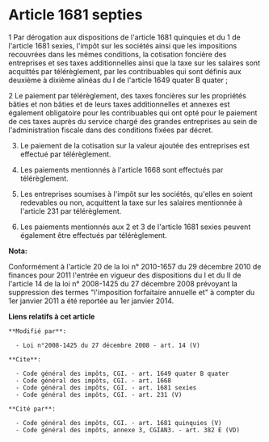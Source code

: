 # Article 1681 septies

1 Par dérogation aux dispositions de l'article 1681 quinquies et du 1 de l'article 1681 sexies, l'impôt sur les sociétés
ainsi que les impositions recouvrées dans les mêmes conditions, la cotisation foncière des entreprises et ses taxes
additionnelles ainsi que la taxe sur les salaires sont acquittés par télérèglement, par les contribuables qui sont définis
aux deuxième à dixième alinéas du I de l'article 1649 quater B quater ; 

2 Le paiement par télérèglement, des taxes foncières sur les propriétés bâties et non bâties et de leurs taxes additionnelles
et annexes est également obligatoire pour les contribuables qui ont opté pour le paiement de ces taxes auprès du service
chargé des grandes entreprises au sein de l'administration fiscale dans des conditions fixées par décret. 

3. Le paiement de la cotisation sur la valeur ajoutée des entreprises est effectué par télérèglement. 

4. Les paiements mentionnés à l'article 1668 sont effectués par télérèglement. 

5. Les entreprises soumises à l'impôt sur les sociétés, qu'elles en soient redevables ou non, acquittent la taxe sur les
salaires mentionnée à l'article 231 par télérèglement. 

6. Les paiements mentionnés aux 2 et 3 de l'article 1681 sexies peuvent également être effectués par télérèglement.

**Nota:**

Conformément à l'article 20 de la loi n° 2010-1657 du 29 décembre 2010 de finances pour 2011 l'entrée en vigueur des
dispositions du I et du II de l'article 14 de la loi n° 2008-1425 du 27 décembre 2008 prévoyant la suppression des termes
"l'imposition forfaitaire annuelle et" à compter du 1er janvier 2011 a été reportée au 1er janvier 2014.

**Liens relatifs à cet article**

	**Modifié par**:

	  - Loi n°2008-1425 du 27 décembre 2008 - art. 14 (V)

	**Cite**:

	  - Code général des impôts, CGI. - art. 1649 quater B quater
	  - Code général des impôts, CGI. - art. 1668
	  - Code général des impôts, CGI. - art. 1681 sexies
	  - Code général des impôts, CGI. - art. 231 (V)

	**Cité par**:

	  - Code général des impôts, CGI. - art. 1681 quinquies (V)
	  - Code général des impôts, annexe 3, CGIAN3. - art. 382 E (VD)
